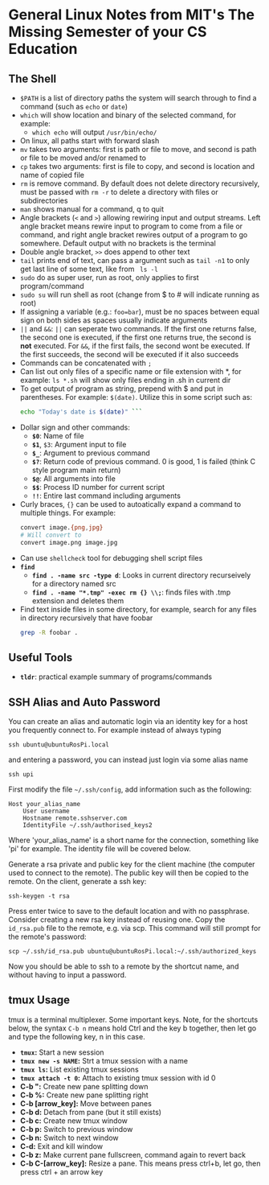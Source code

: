 # General Linux Notes from MIT's The Missing Semester of your CS Education

## The Shell
* ```$PATH``` is a list of directory paths the system will search through to find a command (such as ```echo``` or ```date```)
* ```which``` will show location and binary of the selected command, for example:
    * ```which echo``` will output ```/usr/bin/echo/```
* On linux, all paths start with forward slash
* ```mv``` takes two arguments: first is path or file to move, and second is path or file to be moved and/or renamed to
* ```cp``` takes two arguments: first is file to copy, and second is location and name of copied file
* ```rm``` is remove command. By default does not delete directory recursively, must be passed with ```rm -r``` to delete a directory with files or subdirectories
* ```man``` shows manual for a command, q to quit
* Angle brackets (```<``` and ```>```) allowing rewiring input and output streams. Left angle bracket means rewire input to program to come from a file or command, and right angle bracket rewires output of a program to go somewhere. Default output with no brackets is the terminal
* Double angle bracket, ```>>``` does append to other text
* ```tail``` prints end of text, can pass a argument such as ```tail -n1``` to only get last line of some text, like from ``` ls -l```
* ```sudo``` do as super user, run as root, only applies to first program/command
* ```sudo su``` will run shell as root (change from $ to # will indicate running as root)
* If assigning a variable (e.g.: ```foo=bar```), must be no spaces between equal sign on both sides as spaces usually indicate arguments
* ```||``` and ```&&```: ```||``` can seperate two commands. If the first one returns false, the second one is executed, if the first one returns true, the second is **not** executed. For ```&&```, if the first fails, the second wont be executed. If the first succeeds, the second will be executed if it also succeeds
* Commands can be concatenated with `;`
* Can list out only files of a specific name or file extension with *, for example: ```ls *.sh``` will show only files ending in .sh in current dir
* To get output of program as string, prepend with \$ and put in parentheses. For example: ```$(date)```.  Utilize this in some script such as:
    ```bash
    echo "Today's date is $(date)" ```
* Dollar sign and other commands:
    * **`$0`**: Name of file
    * **`$1`**, `$3`: Argument input to file
    * **`$_`**: Argument to previous command
    * **`$?`**: Return code of previous command. 0 is good, 1 is failed (think C style program main return)
    * **`$@`**: All arguments into file
    * **`$$`**: Process ID number for current script
    * **`!!`**: Entire last command including arguments
* Curly braces, `{}` can be used to autoatically expand a command to multiple things. For example:
    ```bash
    convert image.{png,jpg}
    # Will convert to
    convert image.png image.jpg
    ```
* Can use `shellcheck` tool for debugging shell script files
* **`find`**
    * **`find . -name src -type d`**: Looks in current directory recurseively for a directory named src
    * **`find . -name "*.tmp" -exec rm {} \\;`**: finds files with .tmp extension and deletes them
* Find text inside files in some directory, for example, search for any files in directory recursively that have foobar
    ```bash
    grep -R foobar .
    ```



## Useful Tools
* **`tldr`**: practical example summary of programs/commands

## SSH Alias and Auto Password
You can create an alias and automatic login via an identity key for a host you frequently connect to. For example instead of always typing 

`ssh ubuntu@ubuntuRosPi.local`

and entering a password, you can instead just login via some alias name

`ssh upi`


First modify the file `~/.ssh/config`, add information such as the following:
```
Host your_alias_name
    User username
    Hostname remote.sshserver.com
    IdentityFile ~/.ssh/authorised_keys2
```
Where 'your_alias_name' is a short name for the connection, something like 'pi' for example. The identity file will be covered below.

Generate a rsa private and public key for the client machine (the computer used to connect to the remote). The public key will then be copied to the remote. On the client, generate a ssh key:

`ssh-keygen -t rsa`

Press enter twice to save to the default location and with no passphrase. Consider creating a new rsa key instead of reusing one. Copy the `id_rsa.pub` file to the remote, e.g. via scp. This command will still prompt for the remote's password:

`scp ~/.ssh/id_rsa.pub ubuntu@ubuntuRosPi.local:~/.ssh/authorized_keys`

Now you should be able to ssh to a remote by the shortcut name, and without having to input a password.

## tmux Usage
tmux is a terminal multiplexer. Some important keys. Note, for the shortcuts below, the syntax `C-b n` means hold Ctrl and the key b together, then let go and type the following key, n in this case.
* **`tmux`:** Start a new session
* **`tmux new -s NAME`:** Strt a tmux session with a name
* **`tmux ls`:** List existing tmux sessions
* **`tmux attach -t 0`:** Attach to existing tmux session with id 0
* **C-b ":** Create new pane splitting down
* **C-b %:** Create new pane splitting right
* **C-b [arrow_key]:** Move between panes
* **C-b d:** Detach from pane (but it still exists)
* **C-b c:** Create new tmux window
* **C-b p:** Switch to previous window
* **C-b n:** Switch to next window
* **C-d:** Exit and kill window
* **C-b z:** Make current pane fullscreen, command again to revert back
* **C-b C-[arrow_key]:** Resize a pane. This means press ctrl+b, let go, then press ctrl + an arrow key

